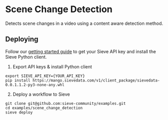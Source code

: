 # Scene Change Detection

Detects scene changes in a video using a content aware detection method.

## Deploying

Follow our [getting started guide](https://www.sievedata.com/dashboard/welcome) to get your Sieve API key and install the Sieve Python client.

1. Export API keys & install Python client

```
export SIEVE_API_KEY={YOUR_API_KEY}
pip install https://mango.sievedata.com/v1/client_package/sievedata-0.0.1.1.2-py3-none-any.whl
```

2. Deploy a workflow to Sieve

```
git clone git@github.com:sieve-community/examples.git
cd examples/scene_change_detection
sieve deploy
```
